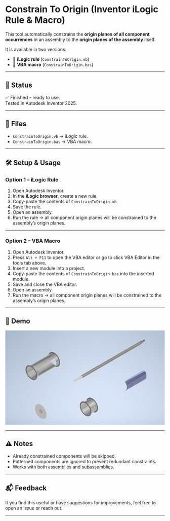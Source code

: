 # Constrain To Origin (Inventor iLogic Rule & Macro)

This tool automatically constrains the **origin planes of all component occurrences** in an assembly to the **origin planes of the assembly** itself.  

It is available in two versions:
- 📌 **iLogic rule** (`ConstrainToOrigin.vb`)  
- 📌 **VBA macro** (`ConstrainToOrigin.bas`)  

---

## 🚦 Status
✅ Finished – ready to use.  
Tested in Autodesk Inventor 2025.  

---

## 📂 Files
- `ConstrainToOrigin.vb` → iLogic rule.  
- `ConstrainToOrigin.bas` → VBA macro.  

---

## 🛠️ Setup & Usage

### Option 1 – iLogic Rule
1. Open Autodesk Inventor.  
2. In the **iLogic browser**, create a new rule.  
3. Copy-paste the contents of `ConstrainToOrigin.vb`.  
4. Save the rule.  
5. Open an assembly.  
6. Run the rule → all component origin planes will be constrained to the assembly’s origin planes.  

---

### Option 2 – VBA Macro
1. Open Autodesk Inventor.  
2. Press `Alt + F11` to open the VBA editor or go to click VBA Editor in the tools tab above.  
3. Insert a new module into a project.  
4. Copy-paste the contents of `ConstrainToOrigin.bas` into the inserted module.  
5. Save and close the VBA editor.  
6. Open an assembly.  
7. Run the macro → all component origin planes will be constrained to the assembly’s origin planes.  

---

## 🎥 Demo
![Constrain To Origin Demo](examples/OriginConstraint2.gif)  
  

---

## ⚠️ Notes
- Already constrained components will be skipped.  
- Patterned components are ignored to prevent redundant constraints.  
- Works with both assemblies and subassemblies.  

---

## 📬 Feedback
If you find this useful or have suggestions for improvements, feel free to open an issue or reach out.  

---
